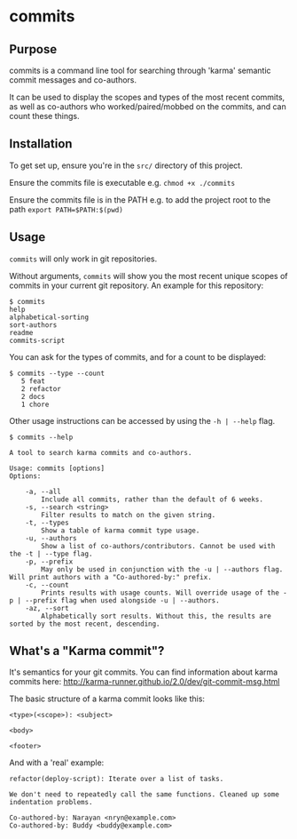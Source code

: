 # commits

## Purpose

commits is a command line tool for searching through 'karma' semantic commit messages and co-authors.

It can be used to display the scopes and types of the most recent commits, as well as co-authors who worked/paired/mobbed on the commits, and can count these things.

## Installation

To get set up, ensure you're in the `src/` directory of this project. 

Ensure the commits file is executable e.g. `chmod +x ./commits`

Ensure the commits file is in the PATH e.g. to add the project root to the path `export PATH=$PATH:$(pwd)`

## Usage

`commits` will only work in git repositories.

Without arguments, `commits` will show you the most recent unique scopes of commits in your current git repository. An example for this repository:

```
$ commits
help 
alphabetical-sorting 
sort-authors 
readme 
commits-script
```

You can ask for the types of commits, and for a count to be displayed:

```
$ commits --type --count
   5 feat 
   2 refactor 
   2 docs 
   1 chore  
```

Other usage instructions can be accessed by using the `-h | --help` flag.

```
$ commits --help

A tool to search karma commits and co-authors.

Usage: commits [options]
Options:

	-a, --all
		Include all commits, rather than the default of 6 weeks.
	-s, --search <string>
		Filter results to match on the given string.
	-t, --types
		Show a table of karma commit type usage.
	-u, --authors
		Show a list of co-authors/contributors. Cannot be used with the -t | --type flag.
	-p, --prefix
		May only be used in conjunction with the -u | --authors flag. Will print authors with a "Co-authored-by:" prefix.
	-c, --count
		Prints results with usage counts. Will override usage of the -p | --prefix flag when used alongside -u | --authors.
	-az, --sort
		Alphabetically sort results. Without this, the results are sorted by the most recent, descending.
```

## What's a "Karma commit"?

It's semantics for your git commits. You can find information about karma commits here: http://karma-runner.github.io/2.0/dev/git-commit-msg.html

The basic structure of a karma commit looks like this:

```
<type>(<scope>): <subject>

<body>

<footer>
```

And with a 'real' example:

```
refactor(deploy-script): Iterate over a list of tasks.

We don't need to repeatedly call the same functions. Cleaned up some indentation problems.

Co-authored-by: Narayan <nryn@example.com>
Co-authored-by: Buddy <buddy@example.com>
```
